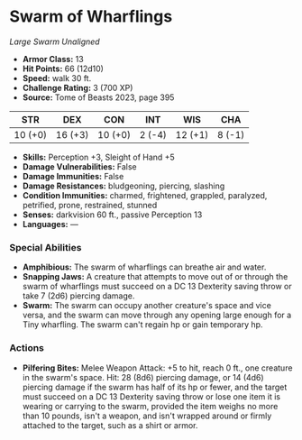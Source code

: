 # Swarm of Wharflings

*Large* *Swarm* *Unaligned*

- **Armor Class:** 13
- **Hit Points:** 66 (12d10)
- **Speed:** walk 30 ft.
- **Challenge Rating:** 3 (700 XP)
- **Source:** Tome of Beasts 2023, page 395

| STR | DEX | CON | INT | WIS | CHA |
| --- | --- | --- | --- | --- | --- |
| 10 (+0) | 16 (+3) | 10 (+0) | 2 (-4) | 12 (+1) | 8 (-1) |

- **Skills:** Perception +3, Sleight of Hand +5
- **Damage Vulnerabilities:** False
- **Damage Immunities:** False
- **Damage Resistances:** bludgeoning, piercing, slashing
- **Condition Immunities:** charmed, frightened, grappled, paralyzed, petrified, prone, restrained, stunned
- **Senses:** darkvision 60 ft., passive Perception 13
- **Languages:** —

### Special Abilities

- **Amphibious:** The swarm of wharflings can breathe air and water.
- **Snapping Jaws:** A creature that attempts to move out of or through the swarm of wharflings must succeed on a DC 13 Dexterity saving throw or take 7 (2d6) piercing damage.
- **Swarm:** The swarm can occupy another creature's space and vice versa, and the swarm can move through any opening large enough for a Tiny wharfling. The swarm can't regain hp or gain temporary hp.

### Actions

- **Pilfering Bites:** Melee Weapon Attack: +5 to hit, reach 0 ft., one creature in the swarm's space. Hit: 28 (8d6) piercing damage, or 14 (4d6) piercing damage if the swarm has half of its hp or fewer, and the target must succeed on a DC 13 Dexterity saving throw or lose one item it is wearing or carrying to the swarm, provided the item weighs no more than 10 pounds, isn't a weapon, and isn't wrapped around or firmly attached to the target, such as a shirt or armor.
